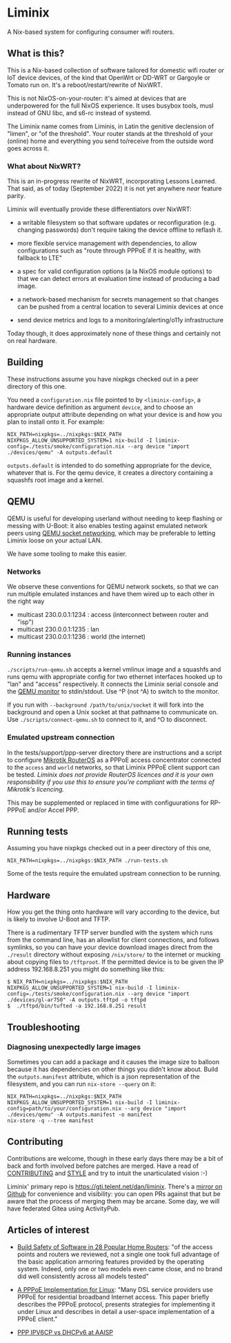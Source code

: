 # Liminix

A Nix-based system for configuring consumer wifi routers.

## What is this?

This is a Nix-based collection of software tailored for domestic wifi
router or IoT device devices, of the kind that OpenWrt or DD-WRT or
Gargoyle or Tomato run on. It's a reboot/restart/rewrite of NixWRT.

This is not NixOS-on-your-router: it's aimed at devices that are
underpowered for the full NixOS experience. It uses busybox tools,
musl instead of GNU libc, and s6-rc instead of systemd.

The Liminix name comes from Liminis, in Latin the genitive declension
of "limen", or "of the threshold". Your router stands at the threshold
of your (online) home and everything you send to/receive from the
outside word goes across it.

### What about NixWRT?

This is an in-progress rewrite of NixWRT, incorporating Lessons
Learned. That said, as of today (September 2022) it is not yet
anywhere _near_ feature parity.

Liminix will eventually provide these differentiators over NixWRT:

* a writable filesystem so that software updates or reconfiguration
  (e.g. changing passwords) don't require taking the device offline to
  reflash it.

* more flexible service management with dependencies, to allow
  configurations such as "route through PPPoE if it is healthy, with
  fallback to LTE"

* a spec for valid configuration options (a la NixOS module options)
  to that we can detect errors at evaluation time instead of producing
  a bad image.

* a network-based mechanism for secrets management so that changes can
  be pushed from a central location to several Liminix devices at once

* send device metrics and logs to a monitoring/alerting/o11y
  infrastructure

Today though, it does approximately none of these things and certainly
not on real hardware.

## Building

These instructions assume you have nixpkgs checked out in a peer
directory of this one.

You need a `configuration.nix` file pointed to by `<liminix-config>`, a
hardware device definition as argument `device`, and to choose an
appropriate output attribute depending on what your device is and how
you plan to install onto it. For example:

    NIX_PATH=nixpkgs=../nixpkgs:$NIX_PATH NIXPKGS_ALLOW_UNSUPPORTED_SYSTEM=1 nix-build -I liminix-config=./tests/smoke/configuration.nix --arg device "import ./devices/qemu" -A outputs.default

`outputs.default` is intended to do something appropriate for the
device, whatever that is. For the qemu device, it creates a directory
containing a squashfs root image and a kernel.


## QEMU

QEMU is useful for developing userland without needing to keep
flashing or messing with U-Boot: it also enables testing against
emulated network peers using [QEMU socket networking](https://wiki.qemu.org/Documentation/Networking#Socket),
which may be preferable to letting Liminix loose on your actual LAN.

We have some tooling to make this easier.

### Networks

We observe these conventions for QEMU network sockets, so that we can
run multiple emulated instances and have them wired up to each other
in the right way

* multicast 230.0.0.1:1234  : access (interconnect between router and "isp")
* multicast 230.0.0.1:1235  : lan
* multicast 230.0.0.1:1236  : world (the internet)

### Running instances

`./scripts/run-qemu.sh` accepts a kernel vmlinux image and a squashfs
and runs qemu with appropriate config for two ethernet interfaces
hooked up to "lan" and "access" respectively. It connects the Liminix serial console
and the [QEMU monitor](https://www.qemu.org/docs/master/system/monitor.html) to
stdin/stdout. Use ^P (not ^A) to switch to the monitor.

If you run with `--background /path/to/unix/socket` it will fork into
the background and open a Unix socket at that pathname to communicate
on. Use `./scripts/connect-qemu.sh` to connect to it, and ^O to
disconnect.

### Emulated upstream connection

In the tests/support/ppp-server directory there are instructions and a script
to configure [Mikrotik RouterOS](https://mikrotik.com/software) as
a PPPoE access concentrator connected to the `access` and `world`
networks, so that Liminix PPPoE client support can be tested.
_Liminix does not provide RouterOS licences and it is your own
responsibility if you use this to ensure you're compliant with
the terms of Mikrotik's licencing._

This may be supplemented or replaced in time with configuurations for
RP-PPPoE and/or Accel PPP.

## Running tests

Assuming you have nixpkgs checked out in a peer directory of this one,

    NIX_PATH=nixpkgs=../nixpkgs:$NIX_PATH ./run-tests.sh

Some of the tests require the emulated upstream connection to be running.

## Hardware

How you get the thing onto hardware will vary according to the device,
but is likely to involve U-Boot and TFTP.

There is a rudimentary TFTP server bundled with the system which runs
from the command line, has an allowlist for client connections, and
follows symlinks, so you can have your device download images direct
from the `./result` directory without exposing `/nix/store/` to the
internet or mucking about copying files to `/tftproot`. If the
permitted device is to be given the IP address 192.168.8.251 you might
do something like this:

    $ NIX_PATH=nixpkgs=../nixpkgs:$NIX_PATH NIXPKGS_ALLOW_UNSUPPORTED_SYSTEM=1 nix-build -I liminix-config=./tests/smoke/configuration.nix --arg device "import ./devices/gl-ar750" -A outputs.tftpd -o tftpd
    $  ./tftpd/bin/tufted -a 192.168.8.251 result


## Troubleshooting

### Diagnosing unexpectedly large images

Sometimes you can add a package and it causes the image size to balloon
because it has dependencies on other things you didn't know about. Build the
`outputs.manifest` attribute, which is a json representation of the
filesystem, and you can run `nix-store --query` on it:

    NIX_PATH=nixpkgs=../nixpkgs:$NIX_PATH NIXPKGS_ALLOW_UNSUPPORTED_SYSTEM=1 nix-build -I liminix-config=path/to/your/configuration.nix --arg device "import ./devices/qemu" -A outputs.manifest -o manifest
    nix-store -q --tree manifest


## Contributing

Contributions are welcome, though in these early days there may be a
bit of back and forth involved before patches are merged.  Have a read
of [CONTRIBUTING](CONTRIBUTING.md) and [STYLE](STYLE.md) and try to
intuit the unarticulated vision :-)

Liminix' primary repo is https://gti.telent.net/dan/liminix. There's a
[mirror on Github](https://github.com/telent/liminix) for convenience
and visibility: you can open PRs against that but be aware that the
process of merging them may be arcane. Some day, we will have
federated Gitea using ActivityPub.


## Articles of interest

* [Build Safety of Software in 28 Popular Home Routers](https://cyber-itl.org/assets/papers/2018/build_safety_of_software_in_28_popular_home_routers.pdf):
   "of the access points and routers we reviewed, not a single one
took full advantage of the basic application armoring features
provided by the operating system. Indeed, only one or two models even
came close, and no brand did well consistently across all models
tested"

* [A PPPoE Implementation for Linux](https://static.usenix.org/publications/library/proceedings/als00/2000papers/papers/full_papers/skoll/skoll_html/index.html): "Many DSL service providers use PPPoE for residential broadband Internet access. This paper briefly describes the PPPoE protocol, presents strategies for implementing it under Linux and describes in detail a user-space implementation of a PPPoE client."

* [PPP IPV6CP vs DHCPv6 at AAISP](https://www.revk.uk/2011/01/ppp-ipv6cp-vs-dhcpv6.html)
